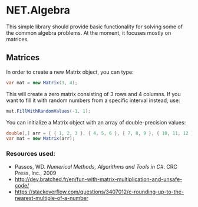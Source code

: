 # NET.Algebra

This simple library should provide basic functionality for solving some of the common algebra problems. At the moment, it focuses mostly on matrices.

## Matrices
In order to create a new Matrix object, you can type:

```c#
var mat = new Matrix(3, 4);
```
This will create a zero matrix consisting of 3 rows and 4 columns. If you want to fill it with random numbers from a specific interval instead, use:
```c#
mat.FillWithRandomValues(-1, 1);
```
You can initialize a Matrix object with an array of double-precision values:
```c#
double[,] arr = { { 1, 2, 3 }, { 4, 5, 6 }, { 7, 8, 9 }, { 10, 11, 12 } };
var mat = new Matrix(arr);
```

### Resources used:  
* Passos, WD. *Numerical Methods, Algorithms and Tools in C#*. CRC Press, Inc., 2009  
* http://dev.bratched.fr/en/fun-with-matrix-multiplication-and-unsafe-code/  
* https://stackoverflow.com/questions/3407012/c-rounding-up-to-the-nearest-multiple-of-a-number
